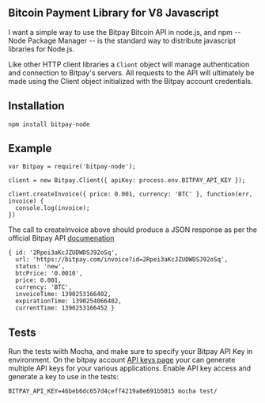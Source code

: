## Bitcoin Payment Library for V8 Javascript

I want a simple way to use the Bitpay Bitcoin API in node.js, 
and npm -- Node Package Manager -- is the standard way to distribute
javascript libraries for Node.js.

Like other HTTP client libraries a `Client` object will manage authentication
and connection to Bitpay's servers. All requests to the API will ultimately be 
made using the Client object initialized with the Bitpay account credentials.

## Installation

    npm install bitpay-node

## Example

    var Bitpay = require('bitpay-node');
    
    client = new Bitpay.Client({ apiKey: process.env.BITPAY_API_KEY });
    
    client.createInvoice({ price: 0.001, currency: 'BTC' }, function(err, invoice) {
      console.log(invoice);
    })

The call to createInvoice above should produce a JSON response as per the official
Bitpay API [documenation](https://bitpay.com/downloads/bitpayApi.pdf)

    { id: '2Rpei3aKcJZUDWDSJ92oSq',
      url: 'https://bitpay.com/invoice?id=2Rpei3aKcJZUDWDSJ92oSq',
      status: 'new',
      btcPrice: '0.0010',
      price: 0.001,
      currency: 'BTC',
      invoiceTime: 1390253166402,
      expirationTime: 1390254066402,
      currentTime: 1390253166452 }
    
## Tests

Run the tests wiith Mocha, and make sure to specify your Bitpay API Key in environment.
On the bitpay account [API keys page](https://bitpay.com/api-keys) your can generate multiple API keys
for your various applications. Enable API key access and generate a key to use in the tests:

    BITPAY_API_KEY=46beb6dc657d4ceff4219a8e691b5015 mocha test/
